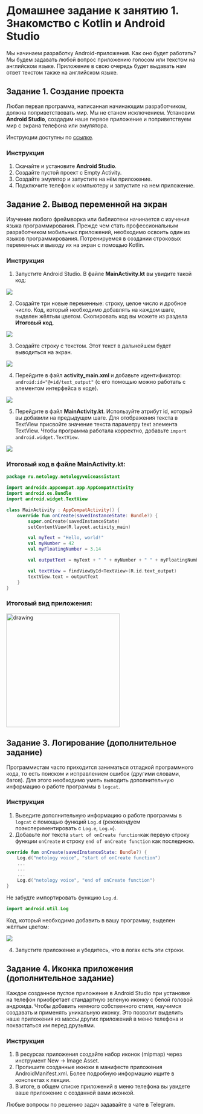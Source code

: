 # Домашнее задание к занятию 1. Знакомство с Kotlin и Android Studio 

Мы начинаем разработку Android-приложения. Как оно будет работать? Мы будем задавать любой вопрос приложению голосом или текстом на английском языке. Приложение в свою очередь будет выдавать нам ответ текстом также на английском языке.


## Задание 1. Создание проекта
Любая первая программа, написанная начинающим разработчиком, должна поприветствовать мир. Мы не станем исключением. Установим **Android Studio**, создадим наше первое приложение и поприветствуем мир с экрана телефона или эмулятора. 

Инструкции доступны по [ссылке](https://github.com/netology-code/guides/blob/master/android/instruction.md).

### Инструкция
1. Скачайте и установите **Android Studio**.
2. Создайте пустой проект с Empty Activity.
3. Создайте эмулятор и запустите на нём приложение.
4. Подключите телефон к компьютеру и запустите на нем приложение. 


## Задание 2. Вывод переменной на экран
Изучение любого фреймворка или библиотеки начинается с изучения языка программирования. Прежде чем стать профессиональным разработчиком мобильных приложений, необходимо освоить один из языков программирования. Потренируемся в создании строковых переменных и выводу их на экран с помощью Kotlin.

### Инструкция 
1. Запустите Android Studio. В файле **MainActivity.kt**  вы увидите такой код:

![](ДЗ1/1.png)

2. Создайте три новые переменные: строку, целое число и дробное число. Код, который необходимо добавлять на каждом шаге, выделен жёлтым цветом. Скопировать код вы можете из раздела **Итоговый код**.

![](ДЗ1/2.png)

3. Создайте строку с текстом. Этот текст в дальнейшем будет выводиться на экран. 

![](ДЗ1/3.png)

4. Перейдите в файл **activity_main.xml**  и добавьте идентификатор: ``` android:id="@+id/text_output" ``` (с его помощью можно работать с элементом интерфейса в коде).

![](ДЗ1/4.png)

5. Перейдите в файл **MainActivity.kt**. Используйте атрибут id, который вы добавили на предыдущем шаге. Для отображения текста в TextView присвойте значение текста параметру text элемента TextView. Чтобы программа работала корректно, добавьте ```import android.widget.TextView```.

![](ДЗ1/5_new.png)

### Итоговый код в файле MainActivity.kt:

```kotlin
package ru.netology.netologyvoiceassistant

import androidx.appcompat.app.AppCompatActivity
import android.os.Bundle
import android.widget.TextView

class MainActivity : AppCompatActivity() {
    override fun onCreate(savedInstanceState: Bundle?) {
        super.onCreate(savedInstanceState)
        setContentView(R.layout.activity_main)

        val myText = "Hello, world!"
        val myNumber = 42
        val myFloatingNumber = 3.14

        val outputText = myText + " " + myNumber + " " + myFloatingNumber

        val textView = findViewById<TextView>(R.id.text_output)
        textView.text = outputText
    }
}
```

### Итоговый вид приложения:

<img src="ДЗ1/7.png" alt="drawing" width="300"/>


## Задание 3. Логирование (дополнительное задание)
Программистам часто приходится заниматься отладкой программного кода, то есть поиском и исправлением ошибок (другими словами, багов). Для этого необходимо уметь выводить дополнительную информацию о работе программы в `logcat`.

### Инструкция
1. Выведите дополнительную информацию о работе программы в `logcat` с помощью функций `Log.d` (рекомендуем поэкспериментировать с `Log.e`, `Log.w`).
2. Добавьте лог текста `start of onCreate function`как первую строку функции `onCreate` и строку `end of onCreate function` как последнюю. 
```kotlin
override fun onCreate(savedInstanceState: Bundle?) {
    Log.d("netology voice", "start of onCreate function")
    ...
    ...
    ...
    Log.d("netology voice", "end of onCreate function")
}
```
Не забудте импортировать функцию `Log.d`. 

```kotlin
import android.util.Log
```

Код, который необходимо добавить в вашу программу, выделен жёлтым цветом:

![](ДЗ1/8.png)

4. Запустите приложение и убедитесь, что в логах есть эти строки.


## Задание 4. Иконка приложения (дополнительное задание)
Каждое созданное пустое приложение в Android Studio при установке на телефон приобретает стандартную зеленую иконку с белой головой андроида. Чтобы добавить немного собственного стиля, научимся создавать и применять уникальную иконку. Это позволит выделить наше приложения из массы других приложений в меню телефона и похвастаться им перед друзьями.

### Инструкция
1. В ресурсах приложения создайте набор иконок (mipmap) через инструмент New -> Image Asset.
2. Пропишите созданные икноки в манифесте приложения AndroidManifest.xml. Более подробную информацию ищите в конспектах к лекции.
3. В итоге, в общем списке приложений в меню телефона вы увидете ваше приложение с созданной вами иконкой.

Любые вопросы по решению задач задавайте в чате в Telegram.